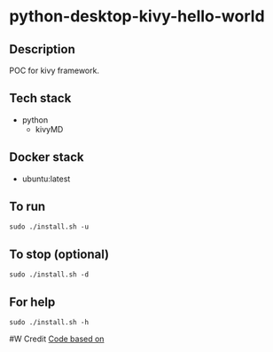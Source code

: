 # python-desktop-kivy-hello-world

## Description
POC for kivy framework.

## Tech stack
- python
  - kivyMD

## Docker stack
- ubuntu:latest

## To run
`sudo ./install.sh -u`

## To stop (optional)
`sudo ./install.sh -d`

## For help
`sudo ./install.sh -h`

#W Credit
[Code based on](https://www.geeksforgeeks.org/creating-your-first-application-using-kivy/?ref=rp)